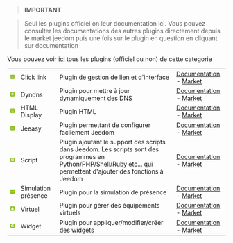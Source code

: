 
>**IMPORTANT**

>Seul les plugins officiel on leur documentation ici. Vous pouvez consulter les documentations des autres plugins directement depuis le market jeedom puis une fois sur le plugin en question en cliquant sur documentation


Vous pouvez voir [ici](https://market.jeedom.com/index.php?v=d&p=market&type=plugin&&categorie=programming) tous les plugins (officiel ou non) de cette categorie

| | | | |
|--- | --- | --- | ---|
|<img src="clink/clink_icon.png" width="100" />|Click link|Plugin de gestion de lien et d'interface|[Documentation](clink/index.md) - [Market](https://market.jeedom.com/index.php?v=d&p=market_display&id=1867)|
|<img src="dyndns/dyndns_icon.png" width="100" />|Dyndns|Plugin pour mettre à jour dynamiquement des DNS|[Documentation](dyndns/index.md) - [Market](https://market.jeedom.com/index.php?v=d&p=market_display&id=1928)|
|<img src="htmldisplay/htmldisplay_icon.png" width="100" />|HTML Display|Plugin HTML|[Documentation](htmldisplay/index.md) - [Market](https://market.jeedom.com/index.php?v=d&p=market_display&id=3843)|
|<img src="jeeasy/jeeasy_icon.png" width="100" />|Jeeasy|Plugin permettant de configurer facilement Jeedom|[Documentation](jeeasy/index.md) - [Market](https://market.jeedom.com/index.php?v=d&p=market_display&id=3828)|
|<img src="script/script_icon.png" width="100" />|Script|Plugin ajoutant le support des scripts dans Jeedom. Les scripts sont des programmes en Python/PHP/Shell/Ruby etc... qui permettent d'ajouter des fonctions à Jeedom|[Documentation](script/index.md) - [Market](https://market.jeedom.com/index.php?v=d&p=market_display&id=20)|
|<img src="simupre/simupre_icon.png" width="100" />|Simulation présence|Plugin pour la simulation de présence|[Documentation](simupre/index.md) - [Market](https://market.jeedom.com/index.php?v=d&p=market_display&id=3762)|
|<img src="virtual/virtual_icon.png" width="100" />|Virtuel|Plugin pour gérer des équipements virtuels|[Documentation](virtual/index.md) - [Market](https://market.jeedom.com/index.php?v=d&p=market_display&id=21)|
|<img src="widget/widget_icon.png" width="100" />|Widget|Plugin pour appliquer/modifier/créer des widgets|[Documentation](widget/index.md) - [Market](https://market.jeedom.com/index.php?v=d&p=market_display&id=9)|
